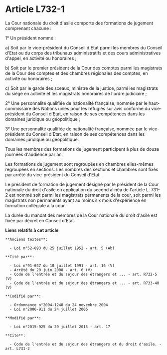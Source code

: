 # Article L732-1

La Cour nationale du droit d'asile comporte des formations de jugement comprenant chacune : 

1° Un président nommé : 

a) Soit par le vice-président du Conseil d'Etat parmi les membres du Conseil d'Etat ou du corps des tribunaux administratifs
et des cours administratives d'appel, en activité ou honoraires ; 

b) Soit par le premier président de la Cour des comptes parmi les magistrats de la Cour des comptes et des chambres
régionales des comptes, en activité ou honoraires ; 

c) Soit par le garde des sceaux, ministre de la justice, parmi les magistrats du siège en activité et les magistrats
honoraires de l'ordre judiciaire ; 

2° Une personnalité qualifiée de nationalité française, nommée par le haut-commissaire des Nations unies pour les réfugiés
sur avis conforme du vice-président du Conseil d'Etat, en raison de ses compétences dans les domaines juridique ou
géopolitique ; 

3° Une personnalité qualifiée de nationalité française, nommée par le vice-président du Conseil d'Etat, en raison de ses
compétences dans les domaines juridique ou géopolitique. 

Tous les membres des formations de jugement participent à plus de douze journées d'audience par an. 

Les formations de jugement sont regroupées en chambres elles-mêmes regroupées en sections. Les nombres des sections et
chambres sont fixés par arrêté du vice-président du Conseil d'Etat. 

Le président de formation de jugement désigné par le président de la Cour nationale du droit d'asile en application du second
alinéa de l'article L. 731-2 est nommé soit parmi les magistrats permanents de la cour, soit parmi les magistrats non
permanents ayant au moins six mois d'expérience en formation collégiale à la cour. 

La durée du mandat des membres de la Cour nationale du droit d'asile est fixée par décret en Conseil d'Etat.

**Liens relatifs à cet article**

	**Anciens textes**:

	  - Loi n°52-893 du 25 juillet 1952 - art. 5 (Ab)

	**Cité par**:

	  - Loi n°91-647 du 10 juillet 1991 - art. 16 (V)
	  - Arrêté du 20 juin 2008 - art. 6 (V)
	  - Code de l'entrée et du séjour des étrangers et ... - art. R732-5 (V)
	  - Code de l'entrée et du séjour des étrangers et ... - art. R733-40 (V)

	**Codifié par**:

	  - Ordonnance n°2004-1248 du 24 novembre 2004
	  - Loi n°2006-911 du 24 juillet 2006

	**Modifié par**:

	  - Loi n°2015-925 du 29 juillet 2015 - art. 17

	**Cite**:

	  - Code de l'entrée et du séjour des étrangers et du droit d'asile. - art. L731-2
